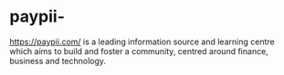 # paypii-
https://paypii.com/ is a leading information source and learning centre which aims to build and foster a community, centred around finance, business and technology.
